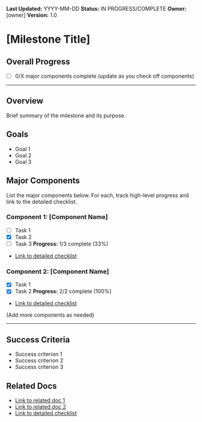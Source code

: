 **Last Updated:** YYYY-MM-DD
**Status:** IN PROGRESS/COMPLETE
**Owner:** [owner]
**Version:** 1.0

# [Milestone Title]

## Overall Progress
- [ ] 0/X major components complete (update as you check off components)

---

## Overview
Brief summary of the milestone and its purpose.

## Goals
- Goal 1
- Goal 2
- Goal 3

## Major Components
List the major components below. For each, track high-level progress and link to the detailed checklist.

### Component 1: [Component Name]
- [ ] Task 1
- [x] Task 2
- [ ] Task 3
**Progress:** 1/3 complete (33%)
- [Link to detailed checklist](...)

### Component 2: [Component Name]
- [x] Task 1
- [x] Task 2
**Progress:** 2/2 complete (100%)
- [Link to detailed checklist](...)

(Add more components as needed)

---

## Success Criteria
- Success criterion 1
- Success criterion 2
- Success criterion 3

## Related Docs
- [Link to related doc 1](...)
- [Link to related doc 2](...)
- [Link to detailed checklist](...)

